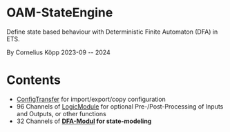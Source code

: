 # OAM-StateEngine

Define state based behaviour with Deterministic Finite Automaton (DFA) in ETS.

By Cornelius Köpp 2023-09 -- 2024

# Contents
* [ConfigTransfer](https://github.com/OpenKNX/OFM-ConfigTransfer) for import/export/copy configuration
* 96 Channels of [LogicModule](https://github.com/OpenKNX/OFM-LogicModule) for optional Pre-/Post-Processing of Inputs and Outputs, or other functions
* 32 Channels of **[DFA-Modul](https://github.com/OpenKNX/OFM-DFA) for state-modeling**
